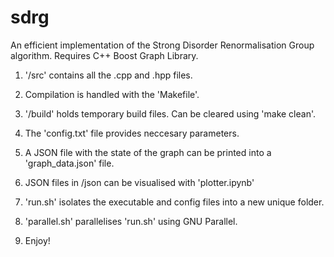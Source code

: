 # sdrg
 An efficient implementation of the Strong Disorder Renormalisation Group algorithm.
Requires C++ Boost Graph Library.

1. '/src' contains all the .cpp and .hpp files.

4. Compilation is handled with the 'Makefile'.

3. '/build' holds temporary build files. Can be cleared using 'make clean'.

5. The 'config.txt' file provides neccesary parameters.

6. A JSON file with the state of the graph can be printed into a 'graph_data.json' file.

7. JSON files in /json can be visualised with  'plotter.ipynb' 

8. 'run.sh' isolates the executable and config files into a new unique folder.

9. 'parallel.sh' parallelises 'run.sh' using GNU Parallel.

10. Enjoy!